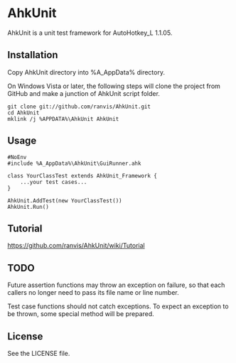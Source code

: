 AhkUnit
=======

AhkUnit is a unit test framework for AutoHotkey_L 1.1.05.

## Installation

Copy AhkUnit directory into %A_AppData% directory.

On Windows Vista or later,
the following steps will clone the project from GitHub
and make a junction of AhkUnit script folder.

	git clone git://github.com/ranvis/AhkUnit.git
	cd AhkUnit
	mklink /j %APPDATA%\AhkUnit AhkUnit

## Usage

    #NoEnv
    #include %A_AppData%\AhkUnit\GuiRunner.ahk
    
    class YourClassTest extends AhkUnit_Framework {
        ...your test cases...
    }
    
    AhkUnit.AddTest(new YourClassTest())
    AhkUnit.Run()

## Tutorial

https://github.com/ranvis/AhkUnit/wiki/Tutorial

## TODO

Future assertion functions may throw an exception on failure,
so that each  callers no longer need to pass its file name or
line number.

Test case functions should not catch exceptions.
To expect an exception to be thrown, some special method will be prepared.

## License

See the LICENSE file.
